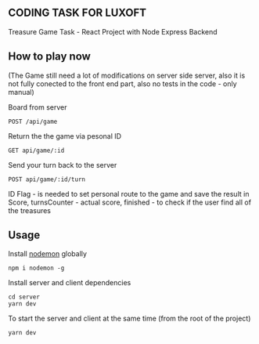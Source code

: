 ## CODING TASK FOR LUXOFT

Treasure Game Task - React Project with Node Express Backend

## How to play now

(The Game still need a lot of modifications on server side server, also it is not fully conected to the front end part, also no tests in the code - only manual)

Board from server

```
POST /api/game
```

Return the the game via pesonal ID

```
GET api/game/:id
```

Send your turn back to the server

```
POST api/game/:id/turn
```

ID Flag - is needed to set personal route to the game and save the result in Score,
turnsCounter - actual score,
finished - to check if the user find all of the treasures

## Usage

Install [nodemon](https://github.com/remy/nodemon) globally

```
npm i nodemon -g
```

Install server and client dependencies

```
cd server
yarn dev
```

To start the server and client at the same time (from the root of the project)

```
yarn dev
```
